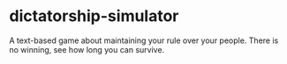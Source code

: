# dictatorship-simulator
A text-based game about maintaining your rule over your people. There is no winning, see how long you can survive.
